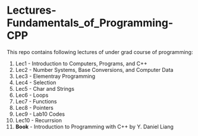 # Lectures-Fundamentals_of_Programming-CPP
This repo contains following lectures of under grad course of programming:
1. Lec1 - Introduction to Computers, Programs, and C++
2. Lec2 - Number Systems, Base Conversions, and Computer Data
3. Lec3 - Elementray Programming
4. Lec4 - Selection
5. Lec5 - Char and Strings
6. Lec6 - Loops
7. Lec7 - Functions
8. Lec8 - Pointers
9. Lec9 - Lab10 Codes
10. Lec10 - Recurrsion
11. **Book** - Introduction to Programming with C++ by Y. Daniel Liang

